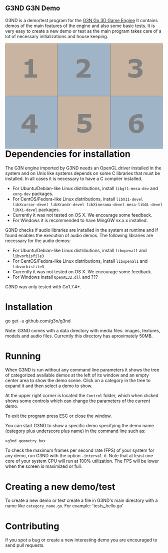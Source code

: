 ## G3ND G3N Demo

G3ND is a demo/test program for the [G3N Go 3D Game Engine](https://github.com/g3n/engine)
It contains demos of the main features of the engine and also some basic tests.
It is very easy to create a new demo or test as the main program takes care
of a lot of necessary initializations and house keeping.

<p align="center">
  <img style="float: right;" src="data/images/cube.png" alt="G3ND Screenshot"/>
</p>

# Dependencies for installation

The G3N engine imported by G3ND needs an OpenGL driver installed in the system and
on Unix like systems depends on some C libraries that must be installed.
In all cases it is necessary to have a C compiler installed.

* For Ubuntu/Debian-like Linux distributions, install `libgl1-mesa-dev` and `xorg-dev` packages.
* For CentOS/Fedora-like Linux distributions, install `libX11-devel libXcursor-devel libXrandr-devel libXinerama-devel mesa-libGL-devel libXi-devel` packages.
* Currently it was not tested on OS X. We encourage some feedback.
* For Windows it is recommended to have MingGW vx.x.x installed.

G3ND checks if audio libraries are installed in the system at runtime
and if found enables the execution of audio demos.
The following libraries are necessary for the audio demos:

* For Ubuntu/Debian-like Linux distributions, install `libopenal1` and `libvorbisfile3`
* For CentOS/Fedora-like Linux distributions, install `libopenal1` and `libvorbisfile3`
* Currently it was not tested on OS X. We encourage some feedback.
* For Windows install `OpenAL32.dll` and ???

G3ND was only tested with Go1.7.4+.

# Installation

go get -u github.com/g3n/g3nd

Note: G3ND comes with a data directory with media files: images, textures, models and audio files.
Currently this directory has aproximately 50MB.

# Running

When G3ND is run without any command line parameters it shows the tree of
categorized available demos at the left of its window and an empty center area
to show the demo scene.
Click on a category in the tree to expand it and then select a demo to show.

At the upper right corner is located the `Control` folder, which when clicked
shows some controls which can change the parameters of the current demo.

To exit the program press ESC or close the window.

You can start G3ND to show a specific demo specifying the demo name (category plus underscore plus name) in the command
line such as:

`>g3nd geometry_box`

To check the maximum frames per second rate (FPS) of your system for any demo,
run G3ND with the option `-interval 0`.
Note that at least one core of your system CPU will run at 100% utilization.
The FPS will be lower when the screen is maximized or full.

# Creating a new demo/test

To create a new demo or test create a file in G3ND's main directory
with a name like `category_name.go`. For example: 'tests_hello.go'

# Contributing

If you spot a bug or create a new interesting demo you are encouraged to
send pull requests.


